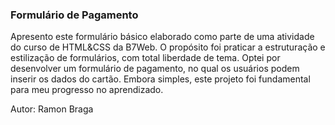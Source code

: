 ### Formulário de Pagamento

Apresento este formulário básico elaborado como parte de uma atividade do curso de HTML&CSS da B7Web. O propósito foi praticar a estruturação e estilização de formulários, com total liberdade de tema. Optei por desenvolver um formulário de pagamento, no qual os usuários podem inserir os dados do cartão. Embora simples, este projeto foi fundamental para meu progresso no aprendizado.

Autor: Ramon Braga